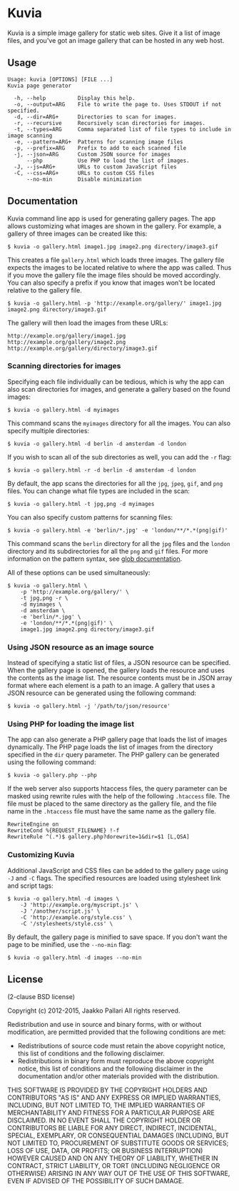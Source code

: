 # Kuvia

Kuvia is a simple image gallery for static web sites.
Give it a list of image files, and you've got an image gallery that can be hosted in any web host.

## Usage

    Usage: kuvia [OPTIONS] [FILE ...]
    Kuvia page generator
    
      -h, --help          Display this help.
      -o, --output=ARG    File to write the page to. Uses STDOUT if not specified.
      -d, --dir=ARG+      Directories to scan for images.
      -r, --recursive     Recursively scan directories for images.
      -t, --types=ARG     Comma separated list of file types to include in image scanning
      -e, --pattern=ARG+  Patterns for scanning image files
      -p, --prefix=ARG    Prefix to add to each scanned file
      -j, --json=ARG      Custom JSON source for images
          --php           Use PHP to load the list of images.
      -J, --js=ARG+       URLs to custom JavaScript files
      -C, --css=ARG+      URLs to custom CSS files
          --no-min        Disable minimization
    

## Documentation

Kuvia command line app is used for generating gallery pages.
The app allows customizing what images are shown in the gallery.
For example, a gallery of three images can be created like this:

    $ kuvia -o gallery.html image1.jpg image2.png directory/image3.gif

This creates a file `gallery.html` which loads three images.
The gallery file expects the images to be located relative to where the app was called.
Thus if you move the gallery file the image files should be moved accordingly.
You can also specify a prefix if you know that images won't be located relative to the gallery file.

    $ kuvia -o gallery.html -p 'http://example.org/gallery/' image1.jpg image2.png directory/image3.gif

The gallery will then load the images from these URLs:

    http://example.org/gallery/image1.jpg
    http://example.org/gallery/image2.png
    http://example.org/gallery/directory/image3.gif

### Scanning directories for images

Specifying each file individually can be tedious, which is why the app can also scan directories for images, and generate a gallery based on the found images:

    $ kuvia -o gallery.html -d myimages

This command scans the `myimages` directory for all the images.
You can also specify multiple directories:

    $ kuvia -o gallery.html -d berlin -d amsterdam -d london

If you wish to scan all of the sub directories as well, you can add the `-r` flag:

    $ kuvia -o gallery.html -r -d berlin -d amsterdam -d london

By default, the app scans the directories for all the `jpg`, `jpeg`, `gif`, and `png` files.
You can change what file types are included in the scan:

    $ kuvia -o gallery.html -t jpg,png -d myimages

You can also specify custom patterns for scanning files:

    $ kuvia -o gallery.html -e 'berlin/*.jpg' -e 'london/**/*.*(png|gif)'

This command scans the `berlin` directory for all the `jpg` files and the `london` directory and its subdirectories for all the `png` and `gif` files.
For more information on the pattern syntax, see [glob documentation](https://github.com/isaacs/node-glob#glob-primer).

All of these options can be used simultaneously:

    $ kuvia -o gallery.html \
        -p 'http://example.org/gallery/' \
        -t jpg,png -r \
        -d myimages \
        -d amsterdam \
        -e 'berlin/*.jpg' \
        -e 'london/**/*.*(png|gif)' \
        image1.jpg image2.png directory/image3.gif

### Using JSON resource as an image source

Instead of specifying a static list of files, a JSON resource can be specified.
When the gallery page is opened, the gallery loads the resource and uses the contents as the image list. 
The resource contents must be in JSON array format where each element is a path to an image.
A gallery that uses a JSON resource can be generated using the following command:

    $ kuvia -o gallery.html -j '/path/to/json/resource'

### Using PHP for loading the image list

The app can also generate a PHP gallery page that loads the list of images dynamically.
The PHP page loads the list of images from the directory specified in the `dir` query parameter.
The PHP gallery can be generated using the following command:

    $ kuvia -o gallery.php --php

If the web server also supports htaccess files, the query parameter can be masked using rewrite rules with the help of the following `.htaccess` file.
The file must be placed to the same directory as the gallery file, and the file name in the `.htaccess` file must have the same name as the gallery file.

    RewriteEngine on
    RewriteCond %{REQUEST_FILENAME} !-f
    RewriteRule ^(.*)$ gallery.php?dorewrite=1&dir=$1 [L,QSA]

### Customizing Kuvia

Additional JavaScript and CSS files can be added to the gallery page using `-J` and `-C` flags.
The specified resources are loaded using stylesheet link and script tags:

    $ kuvia -o gallery.html -d images \
        -J 'http://example.org/myscript.js' \
        -J '/another/script.js' \
        -C 'http://example.org/style.css' \
        -C '/stylesheets/style.css' \

By default, the gallery page is minified to save space.
If you don't want the page to be minified, use the `--no-min` flag:

    $ kuvia -o gallery.html -d images --no-min


## License

(2-clause BSD license)

Copyright (c) 2012-2015, Jaakko Pallari
All rights reserved.

Redistribution and use in source and binary forms, with or without
modification, are permitted provided that the following conditions are met:

* Redistributions of source code must retain the above copyright notice, this
list of conditions and the following disclaimer.
* Redistributions in binary form must reproduce the above copyright notice,
this list of conditions and the following disclaimer in the documentation
and/or other materials provided with the distribution.

THIS SOFTWARE IS PROVIDED BY THE COPYRIGHT HOLDERS AND CONTRIBUTORS "AS IS" AND
ANY EXPRESS OR IMPLIED WARRANTIES, INCLUDING, BUT NOT LIMITED TO, THE IMPLIED
WARRANTIES OF MERCHANTABILITY AND FITNESS FOR A PARTICULAR PURPOSE ARE
DISCLAIMED. IN NO EVENT SHALL THE COPYRIGHT HOLDER OR CONTRIBUTORS BE LIABLE
FOR ANY DIRECT, INDIRECT, INCIDENTAL, SPECIAL, EXEMPLARY, OR CONSEQUENTIAL
DAMAGES (INCLUDING, BUT NOT LIMITED TO, PROCUREMENT OF SUBSTITUTE GOODS OR
SERVICES; LOSS OF USE, DATA, OR PROFITS; OR BUSINESS INTERRUPTION) HOWEVER
CAUSED AND ON ANY THEORY OF LIABILITY, WHETHER IN CONTRACT, STRICT LIABILITY,
OR TORT (INCLUDING NEGLIGENCE OR OTHERWISE) ARISING IN ANY WAY OUT OF THE USE
OF THIS SOFTWARE, EVEN IF ADVISED OF THE POSSIBILITY OF SUCH DAMAGE.

